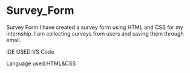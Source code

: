 # Survey_Form
Survey Form
I have created a survey form using HTML and CSS for my internship. I am collecting surveys from users and saving them through email.

IDE USED:VS Code

Language used:HTML&CSS
